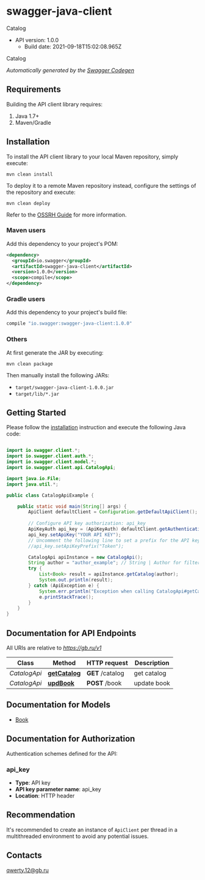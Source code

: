 # swagger-java-client

Catalog
- API version: 1.0.0
  - Build date: 2021-09-18T15:02:08.965Z

Catalog


*Automatically generated by the [Swagger Codegen](https://github.com/swagger-api/swagger-codegen)*


## Requirements

Building the API client library requires:
1. Java 1.7+
2. Maven/Gradle

## Installation

To install the API client library to your local Maven repository, simply execute:

```shell
mvn clean install
```

To deploy it to a remote Maven repository instead, configure the settings of the repository and execute:

```shell
mvn clean deploy
```

Refer to the [OSSRH Guide](http://central.sonatype.org/pages/ossrh-guide.html) for more information.

### Maven users

Add this dependency to your project's POM:

```xml
<dependency>
  <groupId>io.swagger</groupId>
  <artifactId>swagger-java-client</artifactId>
  <version>1.0.0</version>
  <scope>compile</scope>
</dependency>
```

### Gradle users

Add this dependency to your project's build file:

```groovy
compile "io.swagger:swagger-java-client:1.0.0"
```

### Others

At first generate the JAR by executing:

```shell
mvn clean package
```

Then manually install the following JARs:

* `target/swagger-java-client-1.0.0.jar`
* `target/lib/*.jar`

## Getting Started

Please follow the [installation](#installation) instruction and execute the following Java code:

```java

import io.swagger.client.*;
import io.swagger.client.auth.*;
import io.swagger.client.model.*;
import io.swagger.client.api.CatalogApi;

import java.io.File;
import java.util.*;

public class CatalogApiExample {

    public static void main(String[] args) {
        ApiClient defaultClient = Configuration.getDefaultApiClient();
        
        // Configure API key authorization: api_key
        ApiKeyAuth api_key = (ApiKeyAuth) defaultClient.getAuthentication("api_key");
        api_key.setApiKey("YOUR API KEY");
        // Uncomment the following line to set a prefix for the API key, e.g. "Token" (defaults to null)
        //api_key.setApiKeyPrefix("Token");

        CatalogApi apiInstance = new CatalogApi();
        String author = "author_example"; // String | Author for filter
        try {
            List<Book> result = apiInstance.getCatalog(author);
            System.out.println(result);
        } catch (ApiException e) {
            System.err.println("Exception when calling CatalogApi#getCatalog");
            e.printStackTrace();
        }
    }
}

```

## Documentation for API Endpoints

All URIs are relative to *https://gb.ru/v1*

Class | Method | HTTP request | Description
------------ | ------------- | ------------- | -------------
*CatalogApi* | [**getCatalog**](docs/CatalogApi.md#getCatalog) | **GET** /catalog | get catalog
*CatalogApi* | [**updBook**](docs/CatalogApi.md#updBook) | **POST** /book | update book


## Documentation for Models

 - [Book](docs/Book.md)


## Documentation for Authorization

Authentication schemes defined for the API:
### api_key

- **Type**: API key
- **API key parameter name**: api_key
- **Location**: HTTP header


## Recommendation

It's recommended to create an instance of `ApiClient` per thread in a multithreaded environment to avoid any potential issues.

## Contacts

qwerty.12@gb.ru

